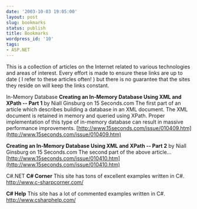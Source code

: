 ```yaml
---
date: '2003-10-03 19:05:00'
layout: post
slug: bookmarks
status: publish
title: Bookmarks
wordpress_id: '10'
tags:
- ASP.NET
---
```


This is a collection of articles on the Internet related to various technologies and areas of interest. Every effort is made to ensure these links are up to date ( I refer to these articles often! ) but there is no guarantee that the sites they reside on will keep the links constant.

In-Memory Database
**Creating an In-Memory Database Using XML and XPath -- Part 1**
by Niall Ginsburg on 15 Seconds.com
The first part of an article which describes building a database in an XML document. The XML document is retained in memory and queried using XPath. Proper implementation of this type of in-memory database can result in massive performance improvements.
[http://www.15seconds.com/issue/010409.htm](http://www.15seconds.com/issue/010409.htm)

**Creating an In-Memory Database Using XML and XPath -- Part 2**
by Niall Ginsburg on 15 Seconds.com
The second part of the above article...
[http://www.15seconds.com/issue/010410.htm](http://www.15seconds.com/issue/010410.htm)

C#.NET
**C# Corner**
This site has tons of excellent examples written in C#.
http://www.c-sharpcorner.com/

**C# Help**
This site has a lot of commented examples written in C#.
http://www.csharphelp.com/
